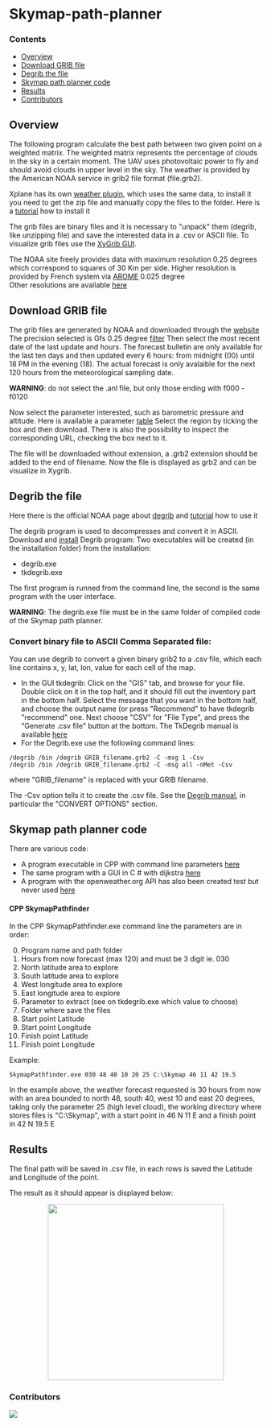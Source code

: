 # Skymap-path-planner
<!--- [Alt Text](https://github.com/MatteoM95/Skymap-path-planner/blob/main/Media/path.gif) --->

### Contents
- [Overview](#Overview)
- [Download GRIB file](#GRIB)
- [Degrib the file](#degrib)
- [Skymap path planner code](#Skymap)
- [Results](#Results)
- [Contributors](#contributors)

<a name="Overview"/>

## Overview
The following program calculate the best path between two given point on a weighted matrix. The weighted matrix represents the percentage of clouds in the sky in a certain moment. The UAV uses photovoltaic power to fly and should avoid clouds in upper level in the sky.
The weather is provided by the American NOAA service in grib2 file format (file.grb2). 

Xplane has its own [weather plugin](https://x-plane.joanpc.com/plugins/xpgfs-noaa-weather), which uses the same data, to install it you need to get the zip file and manually copy the files to the folder. Here is a [tutorial](https://www.youtube.com/watch?v=8Nv_fM4RtaQ) how to install it 

The grib files are binary files and it is necessary to "unpack" them (degrib, like unzipping file) and save the interested data in a .csv or ASCII file. To visualize grib files use the [XyGrib GUI](https://opengribs.org/en/).

The NOAA site freely provides data with maximum resolution 0.25 degrees which correspond to squares of 30 Km per side. Higher resolution is provided by French system via [AROME](https://donneespubliques.meteofrance.fr/?fond=produit&id_produit=131&id_rubrique=51) 0.025 degree  
Other resolutions are available [here](https://opengribs.org/en/gribs)

<a name="GRIB"/>

## Download GRIB file
The grib files are generated by NOAA and downloaded through the [website](https://nomads.ncep.noaa.gov/)
The precision selected is Gfs 0.25 degree [filter](https://nomads.ncep.noaa.gov/cgi-bin/filter_gfs_0p25.pl)
Then select the most recent date of the last update and hours. The forecast bulletin are only available for the last ten days and then updated every 6 hours: from midnight (00) until 18 PM in the evening (18). The actual forecast is only avalaible for the next 120 hours from the meteorological sampling date.

**WARNING**: do not select the .anl file, but only those ending with f000 - f0120

Now select the parameter interested, such as barometric pressure and altitude. Here is available a parameter [table](https://www.nco.ncep.noaa.gov/pmb/docs/on388/table2.html)
Select the region by ticking the box and then download. There is also the possibility to inspect the corresponding URL, checking the box next to it.

The file will be downloaded without extension, a .grb2 extension should be added to the end of filename. Now the file is displayed as grb2 and can be visualize in Xygrib.

<a name="degrib"/>

## Degrib the file
Here there is the official NOAA page about [degrib](https://vlab.noaa.gov/web/mdl/degrib) and [tutorial](https://vlab.noaa.gov/web/mdl/degrib-tutorial) how to use it 

The degrib program is used to decompresses and convert it in ASCII.
Download and [install](https://vlab.noaa.gov/web/mdl/degrib-install) Degrib program: 
Two executables will be created (in the installation folder) from the installation: 
 - degrib.exe
 - tkdegrib.exe

The first program is runned from the command line, the second is the same program with the user interface. 

**WARNING**: The degrib.exe file must be in the same folder of compiled code of the Skymap path planner.


### Convert binary file to ASCII Comma Separated file:

You can use degrib to convert a given binary grib2 to a .csv file, which each line contains x, y, lat, lon, value for each cell of the map. 
 - In the GUI tkdegrib:
Click on the "GIS" tab, and browse for your file. Double click on it in the top half, and it should fill out the inventory part in the bottom half. Select the message that you want in the bottom half, and choose the output name (or press "Recommend" to have tkdegrib "recommend" one. Next choose "CSV" for "File Type", and press the "Generate .csv file" button at the bottom. The TkDegrib manual is available [here](https://vlab.noaa.gov/web/mdl/tk-degrib-man-page)
 - For the Degrib.exe use the following command lines:
```
/degrib /bin /degrib GRIB_filename.grb2 -C -msg 1 -Csv
/degrib /bin /degrib GRIB_filename.grb2 -C -msg all -nMet -Csv
```
where "GRIB_filename" is replaced with your GRIB filename.

The -Csv option tells it to create the .csv file. See the [Degrib manual](https://vlab.noaa.gov/web/mdl/degrib-man-page), in particular the "CONVERT OPTIONS" section.

<a name="Skymap"/>

## Skymap path planner code
There are various code:
 - A program executable in CPP with command line parameters [here](https://github.com/MatteoM95/Skymap-path-planner/tree/main/SkymapPathfinder)
 - The same program with a GUI in C # with dijkstra [here](https://github.com/MatteoM95/Skymap-path-planner/tree/main/SkymapPathfinderGUI)
 - A program with the openweather.org API has also been created test but never used [here](https://github.com/MatteoM95/Skymap-path-planner/tree/main/SkymapPathfinderAPI)

#### CPP SkymapPathfinder
In the CPP SkymapPathfinder.exe command line the parameters are in order:

0. Program name and path folder
1. Hours from now forecast (max 120) and must be 3 digit ie. 030
2. North latitude area to explore
3. South latitude area to explore
4. West longitude area to explore
5. East longitude area to explore
6. Parameter to extract (see on tkdegrib.exe which value to choose)
7. Folder where save the files
8. Start point Latitude
9. Start point Longitude
10. Finish point Latitude
11. Finish point Longitude

Example:
```
SkymapPathfinder.exe 030 48 40 10 20 25 C:\Skymap 46 11 42 19.5
```
In the example above, the weather forecast requested is 30 hours from now with an area bounded to north 48, south 40, west 10 and east 20 degrees, taking only the parameter 25 (high level cloud), the working directory where stores files is "C:\Skymap", with a start point in 46 N 11 E and a finish point in 42 N 19.5 E

<a name="Results"/>

## Results
The final path will be saved in .csv file, in each rows is saved the Latitude and Longitude of the point. 

The result as it should appear is displayed below:

<p align="center">
  <img src= "https://github.com/MatteoM95/Skymap-path-planner/tree/main/assets/Media/path.gif" width="350" height="350" />
</p>

<a name="contributors" />

### Contributors

<a href="https://github.com/MatteoM95/Skymap-path-planner/graphs/contributors">
  <img src="https://contrib.rocks/image?repo=MatteoM95/Skymap-path-planner" />
</a>
